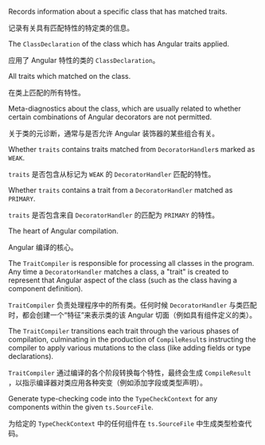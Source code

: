 Records information about a specific class that has matched traits.

记录有关具有匹配特性的特定类的信息。

The `ClassDeclaration` of the class which has Angular traits applied.

应用了 Angular 特性的类的 `ClassDeclaration`。

All traits which matched on the class.

在类上匹配的所有特性。

Meta-diagnostics about the class, which are usually related to whether certain combinations of
Angular decorators are not permitted.

关于类的元诊断，通常与是否允许 Angular 装饰器的某些组合有关。

Whether `traits` contains traits matched from `DecoratorHandler`s marked as `WEAK`.

`traits` 是否包含从标记为 `WEAK` 的 `DecoratorHandler` 匹配的特性。

Whether `traits` contains a trait from a `DecoratorHandler` matched as `PRIMARY`.

`traits` 是否包含来自 `DecoratorHandler` 的匹配为 `PRIMARY` 的特性。

The heart of Angular compilation.

Angular 编译的核心。

The `TraitCompiler` is responsible for processing all classes in the program. Any time a
`DecoratorHandler` matches a class, a "trait" is created to represent that Angular aspect of the
class \(such as the class having a component definition\).

`TraitCompiler` 负责处理程序中的所有类。任何时候 `DecoratorHandler`
与类匹配时，都会创建一个“特征”来表示类的该 Angular 切面（例如具有组件定义的类）。

The `TraitCompiler` transitions each trait through the various phases of compilation, culminating
in the production of `CompileResult`s instructing the compiler to apply various mutations to the
class \(like adding fields or type declarations\).

`TraitCompiler` 通过编译的各个阶段转换每个特性，最终会生成 `CompileResult`
，以指示编译器对类应用各种突变（例如添加字段或类型声明）。

Generate type-checking code into the `TypeCheckContext` for any components within the given
`ts.SourceFile`.

为给定的 `TypeCheckContext` 中的任何组件在 `ts.SourceFile` 中生成类型检查代码。